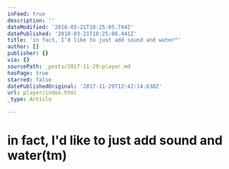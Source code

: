```yaml
---
inFeed: true
description: ''
dateModified: '2018-03-21T10:25:05.744Z'
datePublished: '2018-03-21T10:25:08.441Z'
title: 'in fact, I’d like to just add sound and water™'
author: []
publisher: {}
via: {}
sourcePath: _posts/2017-11-29-player.md
hasPage: true
starred: false
datePublishedOriginal: '2017-11-29T12:42:14.638Z'
url: player/index.html
_type: Article

---
```

# in fact, I'd like to just add sound and water(tm)